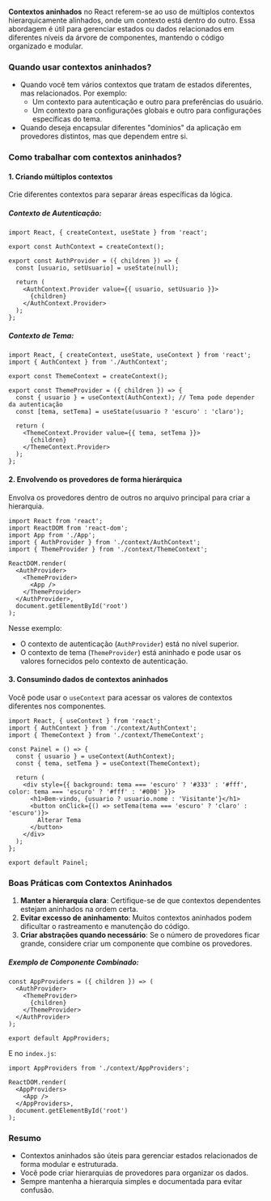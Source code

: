 **Contextos aninhados** no React referem-se ao uso de múltiplos contextos hierarquicamente alinhados, onde um contexto está dentro do outro. Essa abordagem é útil para gerenciar estados ou dados relacionados em diferentes níveis da árvore de componentes, mantendo o código organizado e modular.

### **Quando usar contextos aninhados?**

- Quando você tem vários contextos que tratam de estados diferentes, mas relacionados. Por exemplo:
    - Um contexto para autenticação e outro para preferências do usuário.
    - Um contexto para configurações globais e outro para configurações específicas do tema.
- Quando deseja encapsular diferentes "domínios" da aplicação em provedores distintos, mas que dependem entre si.

### **Como trabalhar com contextos aninhados?**

#### 1. **Criando múltiplos contextos**

Crie diferentes contextos para separar áreas específicas da lógica.

##### **Contexto de Autenticação:**

```
import React, { createContext, useState } from 'react';

export const AuthContext = createContext();

export const AuthProvider = ({ children }) => {
  const [usuario, setUsuario] = useState(null);

  return (
    <AuthContext.Provider value={{ usuario, setUsuario }}>
      {children}
    </AuthContext.Provider>
  );
};
```

##### **Contexto de Tema:**

```
import React, { createContext, useState, useContext } from 'react';
import { AuthContext } from './AuthContext';

export const ThemeContext = createContext();

export const ThemeProvider = ({ children }) => {
  const { usuario } = useContext(AuthContext); // Tema pode depender da autenticação
  const [tema, setTema] = useState(usuario ? 'escuro' : 'claro');

  return (
    <ThemeContext.Provider value={{ tema, setTema }}>
      {children}
    </ThemeContext.Provider>
  );
};
```

#### 2. **Envolvendo os provedores de forma hierárquica**

Envolva os provedores dentro de outros no arquivo principal para criar a hierarquia.

```
import React from 'react';
import ReactDOM from 'react-dom';
import App from './App';
import { AuthProvider } from './context/AuthContext';
import { ThemeProvider } from './context/ThemeContext';

ReactDOM.render(
  <AuthProvider>
    <ThemeProvider>
      <App />
    </ThemeProvider>
  </AuthProvider>,
  document.getElementById('root')
);
```

Nesse exemplo:

- O contexto de autenticação (`AuthProvider`) está no nível superior.
- O contexto de tema (`ThemeProvider`) está aninhado e pode usar os valores fornecidos pelo contexto de autenticação.

#### 3. **Consumindo dados de contextos aninhados**

Você pode usar o `useContext` para acessar os valores de contextos diferentes nos componentes.

```
import React, { useContext } from 'react';
import { AuthContext } from './context/AuthContext';
import { ThemeContext } from './context/ThemeContext';

const Painel = () => {
  const { usuario } = useContext(AuthContext);
  const { tema, setTema } = useContext(ThemeContext);

  return (
    <div style={{ background: tema === 'escuro' ? '#333' : '#fff', color: tema === 'escuro' ? '#fff' : '#000' }}>
      <h1>Bem-vindo, {usuario ? usuario.nome : 'Visitante'}</h1>
      <button onClick={() => setTema(tema === 'escuro' ? 'claro' : 'escuro')}>
        Alterar Tema
      </button>
    </div>
  );
};

export default Painel;
```

### **Boas Práticas com Contextos Aninhados**

1. **Manter a hierarquia clara**: Certifique-se de que contextos dependentes estejam aninhados na ordem certa.
2. **Evitar excesso de aninhamento**: Muitos contextos aninhados podem dificultar o rastreamento e manutenção do código.
3. **Criar abstrações quando necessário**: Se o número de provedores ficar grande, considere criar um componente que combine os provedores.

##### Exemplo de Componente Combinado:

```
const AppProviders = ({ children }) => (
  <AuthProvider>
    <ThemeProvider>
      {children}
    </ThemeProvider>
  </AuthProvider>
);

export default AppProviders;
```

E no `index.js`:

```
import AppProviders from './context/AppProviders';

ReactDOM.render(
  <AppProviders>
    <App />
  </AppProviders>,
  document.getElementById('root')
);
```

### **Resumo**

- Contextos aninhados são úteis para gerenciar estados relacionados de forma modular e estruturada.
- Você pode criar hierarquias de provedores para organizar os dados.
- Sempre mantenha a hierarquia simples e documentada para evitar confusão.


